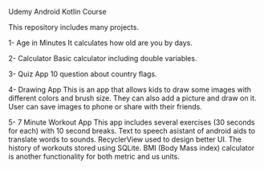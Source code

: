 Udemy Android Kotlin Course

This repository includes many projects.

1- Age in Minutes
It calculates how old are you by days.

2- Calculator
Basic calculator including double variables.

3- Quiz App
10 question about country flags.

4- Drawing App
This is an app that allows kids to draw some images with different colors and brush size. They can also add a picture and draw on it. User can save images to phone or share with their friends.

5- 7 Minute Workout App
This app includes several exercises (30 seconds for each) with 10 second breaks. Text to speech asistant of android aids to translate words to sounds. RecyclerView used to design better UI. The history of workouts stored using SQLite. BMI (Body Mass index) calculator is another functionality for both metric and us units.